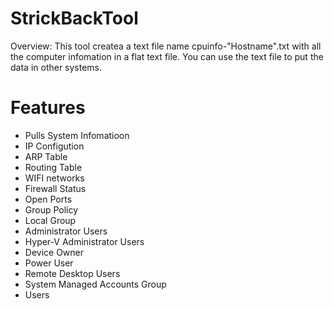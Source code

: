 # StrickBackTool

Overview: This tool createa a text file name cpuinfo-"Hostname".txt with all the computer infomation in a flat text file. You can use the text file to put the data in other systems.

# Features 

- Pulls System Infomatioon 
- IP Configution 
- ARP Table 
- Routing Table 
- WIFI networks 
- Firewall Status
- Open Ports 
- Group Policy 
- Local Group
- Administrator Users 
- Hyper-V Administrator Users
- Device Owner 
- Power User 
- Remote Desktop Users
- System Managed Accounts Group
- Users 
